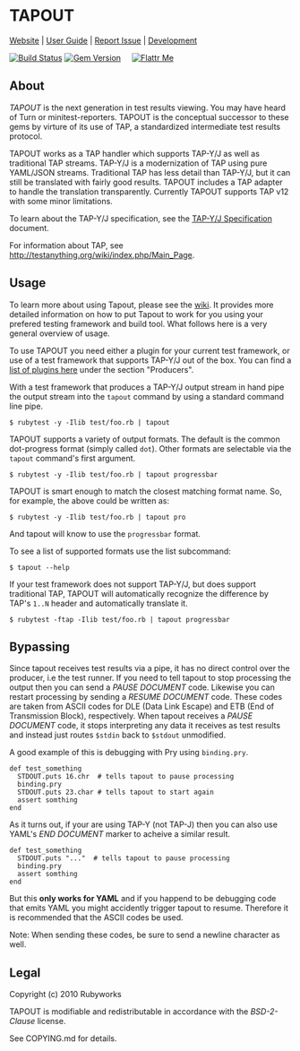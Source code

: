 # TAPOUT

[Website](http://rubyworks.github.com/tapout) |
[User Guide](http://github.com/rubyworks/tapout/wiki) |
[Report Issue](http://github.com/rubyworks/tapout/issues) |
[Development](http://github.com/rubyworks/tapout)

[![Build Status](https://secure.travis-ci.org/rubyworks/tapout.png)](http://travis-ci.org/rubyworks/tapout)
[![Gem Version](https://badge.fury.io/rb/tapout.png)](http://badge.fury.io/rb/tapout) &nbsp; &nbsp;
[![Flattr Me](http://api.flattr.com/button/flattr-badge-large.png)](http://flattr.com/thing/324911/Rubyworks-Ruby-Development-Fund)


## About

*TAPOUT* is the next generation in test results viewing. You may have heard
of Turn or minitest-reporters. TAPOUT is the conceptual successor to these
gems by virture of its use of TAP, a standardized intermediate test results
protocol. 

TAPOUT works as a TAP handler which supports TAP-Y/J as well as traditional
TAP streams. TAP-Y/J is a modernization of TAP using pure YAML/JSON streams.
Traditional TAP has less detail than TAP-Y/J, but it can still be translated
with fairly good results. TAPOUT includes a TAP adapter to handle the
translation transparently. Currently TAPOUT supports TAP v12 with some minor
limitations.

To learn about the TAP-Y/J specification, see the [TAP-Y/J Specification](https://github.com/rubyworks/tapout/wiki/Specification) document.

For information about TAP, see http://testanything.org/wiki/index.php/Main_Page.


## Usage

To learn more about using Tapout, please see the [wiki](https://github.com/rubyworks/tapout/wiki).
It provides more detailed information on how to put Tapout to work for you using your prefered 
testing framework and build tool. What follows here is a very general overview of usage.

To use TAPOUT you need either a plugin for your current test framework, or use of
a test framework that supports TAP-Y/J out of the box. You can find a 
[list of plugins here](https://github.com/rubyworks/tapout/wiki)
under the section "Producers".

With a test framework that produces a TAP-Y/J output stream in hand pipe the
output stream into the `tapout` command by using a standard command line pipe.

    $ rubytest -y -Ilib test/foo.rb | tapout

TAPOUT supports a variety of output formats. The default is the common
dot-progress format (simply called `dot`). Other formats are selectable
via the `tapout` command's first argument.

    $ rubytest -y -Ilib test/foo.rb | tapout progressbar

TAPOUT is smart enough to match the closest matching format name. So, for
example, the above could be written as:

    $ rubytest -y -Ilib test/foo.rb | tapout pro

And tapout will know to use the `progressbar` format.

To see a list of supported formats use the list subcommand:

    $ tapout --help

If your test framework does not support TAP-Y/J, but does support traditional
TAP, TAPOUT will automatically recognize the difference by TAP's `1..N` header
and automatically translate it.

    $ rubytest -ftap -Ilib test/foo.rb | tapout progressbar


## Bypassing

Since tapout receives test results via a pipe, it has no direct control over
the producer, i.e the test runner. If you need to tell tapout to stop processing
the output then you can send a *PAUSE DOCUMENT* code. Likewise you can restart
processing by sending a *RESUME DOCUMENT* code. These codes are taken
from ASCII codes for DLE (Data Link Escape) and ETB (End of Transmission Block),
respectively. When tapout receives a *PAUSE DOCUMENT* code, it stops interpreting
any data it receives as test results and instead just routes `$stdin` back
to `$stdout` unmodified.

A good example of this is debugging with Pry using `binding.pry`.

    def test_something
      STDOUT.puts 16.chr  # tells tapout to pause processing
      binding.pry
      STDOUT.puts 23.char # tells tapout to start again
      assert somthing
    end

As it turns out, if your are using TAP-Y (not TAP-J) then you can also
use YAML's *END DOCUMENT* marker to acheive a similar result.

    def test_something
      STDOUT.puts "..."  # tells tapout to pause processing
      binding.pry
      assert somthing
    end

But this **only works for YAML** and if you happend to be debugging code
that emits YAML you might accidently trigger tapout to resume. Therefore
it is recommended that the ASCII codes be used.

Note: When sending these codes, be sure to send a newline character as well. 


## Legal

Copyright (c) 2010 Rubyworks

TAPOUT is modifiable and redistributable in accordance with the *BSD-2-Clause* license.

See COPYING.md for details.

